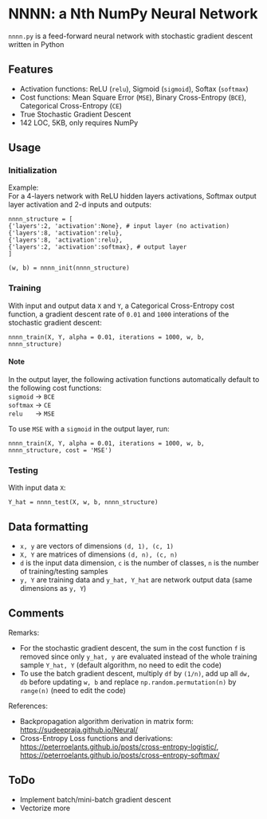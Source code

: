 # NNNN: a Nth NumPy Neural Network

`nnnn.py` is a feed-forward neural network with stochastic gradient descent written in Python

## Features

* Activation functions: ReLU (`relu`), Sigmoid (`sigmoid`), Softax (`softmax`)
* Cost functions: Mean Square Error (`MSE`), Binary Cross-Entropy (`BCE`), Categorical Cross-Entropy (`CE`)
* True Stochastic Gradient Descent
* 142 LOC, 5KB, only requires NumPy

## Usage

### Initialization

Example:  
For a 4-layers network with ReLU hidden layers activations, Softmax output layer activation and 2-d inputs and outputs:
```
nnnn_structure = [
{'layers':2, 'activation':None}, # input layer (no activation)
{'layers':8, 'activation':relu},
{'layers':8, 'activation':relu},
{'layers':2, 'activation':softmax}, # output layer
]

(w, b) = nnnn_init(nnnn_structure)
```

### Training

With input and output data `X` and `Y`, a Categorical Cross-Entropy cost function, a gradient descent rate of `0.01` and `1000` interations of the stochastic gradient descent:
```
nnnn_train(X, Y, alpha = 0.01, iterations = 1000, w, b, nnnn_structure)
```

#### Note

In the output layer, the following activation functions automatically default to the following cost functions:  
`sigmoid` → `BCE`  
`softmax` → `CE`  
`relu   ` → `MSE`

To use `MSE` with a `sigmoid` in the output layer, run:  
```
nnnn_train(X, Y, alpha = 0.01, iterations = 1000, w, b, nnnn_structure, cost = 'MSE')
```

### Testing

With input data `X`:

```
Y_hat = nnnn_test(X, w, b, nnnn_structure)
```

## Data formatting

* `x, y` are vectors of dimensions `(d, 1), (c, 1)`
* `X, Y` are matrices of dimensions `(d, n), (c, n)`
* `d` is the input data dimension, `c` is the number of classes, `n` is the number of training/testing samples
* `y, Y` are training data and `y_hat, Y_hat` are network output data (same dimensions as `y, Y`)

## Comments

Remarks:
* For the stochastic gradient descent, the sum in the cost function `f` is removed since only `y_hat, y` are evaluated instead of the whole training sample `Y_hat, Y` (default algorithm, no need to edit the code)
* To use the batch gradient descent, multiply `df` by `(1/n)`, add up all `dw, db` before updating `w, b` and replace `np.random.permutation(n)` by `range(n)` (need to edit the code)

References:
* Backpropagation algorithm derivation in matrix form: https://sudeepraja.github.io/Neural/
* Cross-Entropy Loss functions and derivations: https://peterroelants.github.io/posts/cross-entropy-logistic/, https://peterroelants.github.io/posts/cross-entropy-softmax/

## ToDo

* Implement batch/mini-batch gradient descent
* Vectorize more
